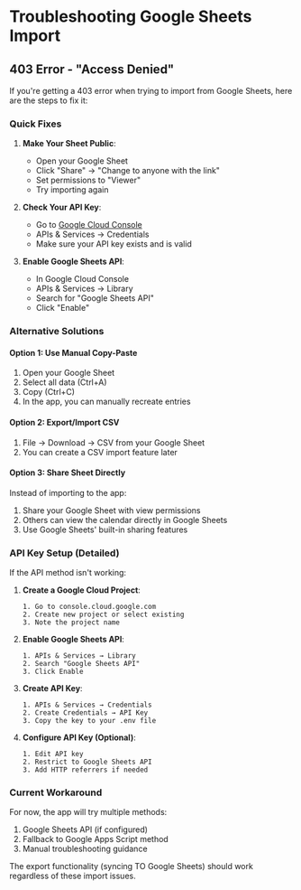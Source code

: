 # Troubleshooting Google Sheets Import

## 403 Error - "Access Denied"

If you're getting a 403 error when trying to import from Google Sheets, here are the steps to fix it:

### Quick Fixes

1. **Make Your Sheet Public**:
   - Open your Google Sheet
   - Click "Share" → "Change to anyone with the link"
   - Set permissions to "Viewer"
   - Try importing again

2. **Check Your API Key**:
   - Go to [Google Cloud Console](https://console.cloud.google.com)
   - APIs & Services → Credentials
   - Make sure your API key exists and is valid

3. **Enable Google Sheets API**:
   - In Google Cloud Console
   - APIs & Services → Library
   - Search for "Google Sheets API"
   - Click "Enable"

### Alternative Solutions

#### Option 1: Use Manual Copy-Paste
1. Open your Google Sheet
2. Select all data (Ctrl+A)
3. Copy (Ctrl+C)
4. In the app, you can manually recreate entries

#### Option 2: Export/Import CSV
1. File → Download → CSV from your Google Sheet
2. You can create a CSV import feature later

#### Option 3: Share Sheet Directly
Instead of importing to the app:
1. Share your Google Sheet with view permissions
2. Others can view the calendar directly in Google Sheets
3. Use Google Sheets' built-in sharing features

### API Key Setup (Detailed)

If the API method isn't working:

1. **Create a Google Cloud Project**:
   ```
   1. Go to console.cloud.google.com
   2. Create new project or select existing
   3. Note the project name
   ```

2. **Enable Google Sheets API**:
   ```
   1. APIs & Services → Library
   2. Search "Google Sheets API"
   3. Click Enable
   ```

3. **Create API Key**:
   ```
   1. APIs & Services → Credentials
   2. Create Credentials → API Key
   3. Copy the key to your .env file
   ```

4. **Configure API Key (Optional)**:
   ```
   1. Edit API key
   2. Restrict to Google Sheets API
   3. Add HTTP referrers if needed
   ```

### Current Workaround

For now, the app will try multiple methods:
1. Google Sheets API (if configured)
2. Fallback to Google Apps Script method
3. Manual troubleshooting guidance

The export functionality (syncing TO Google Sheets) should work regardless of these import issues.